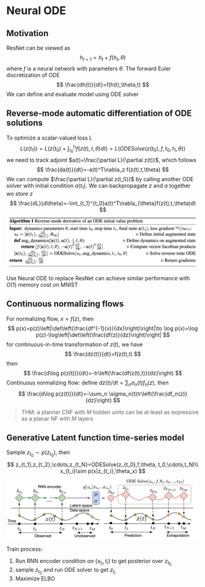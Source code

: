 # Neural ODE

## Motivation

ResNet can be viewed as
$$
h_{t+1}=h_t+f(h_t,\theta)
$$
where $f$ is a neural network with parameters $\theta$. The forward Euler discretization of ODE
$$
\frac{dh(t)}{dt}=f(h(t),\theta,t)
$$
We can define and evaluate model using ODE solver

## Reverse-mode automatic differentiation of ODE solutions

To optimize a scalar-valued loss $L$
$$
L(z(t_1))=L\left(z(t_0)+\int_{t_0}^{t_1}f(z(t),t,\theta)dt\right)=L(ODESolve(z(t_0),f,t_0,t_1,\theta))
$$
we need to track adjoint $a(t)=\frac{\partial L}{\partial z(t)}$, which follows
$$
\frac{da(t)}{dt}=-a(t)^T\nabla_z f(z(t),t,\theta)
$$
We can compute $\frac{\partial L}{\partial z(t_0)}$ by calling another ODE solver with initial condition $a(t_1)$. We can backpropagate $z$ and $a$ together wo store $z$
$$
\frac{dL}{d\theta}=-\int_{t_1}^{t_0}a(t)^T\nabla_{\theta}f(z(t),t,\theta)dt
$$
![adjoint](fig/neuralODE.png)

Use Neural ODE to replace ResNet can achieve similar performance with $O(1)$ memory cost on MNIST

## Continuous normalizing flows

For normalizing flow, $x=f(z)$, then
$$
p(x)=p(z)\left|\det\left(\frac{df^{-1}(x)}{dx}\right)\right|\to \log p(x)=\log p(z)-\log\left|\det\left(\frac{df(z)}{dz}\right)\right|
$$
for continuous-in-time transformation of $z(t)$, we have
$$
\frac{dz(t)}{dt}=f(z(t),t)
$$
then
$$
\frac{d\log p(z(t))}{dt}=-tr\left(\frac{df(z(t),t)}{dz}\right)
$$
Continuous normalizing flow: define $dz(t)/dt=\sum_n \sigma_n(t)f_n(z)$, then
$$
\frac{d\log p(z(t))}{dt}=-\sum_n \sigma_n(t)tr\left(\frac{df_n(z)}{dz}\right)
$$
> THM: a plannar CNF with $M$ hidden units can be at least as expressive as a planar NF with $M$ layers

## Generative Latent function time-series model

Sample $z_{t_0}\sim p(z_{t_0})$, then
$$
z_{t_1},z_{t_2},\cdots,z_{t_N}=ODESolve(z_{t_0},f,\theta, t_0,\cdots,t_N)\\
x_{t_i}\sim p(x|z_{t_i},\theta_x)
$$
![latent](fig/neuralODE2.png)

Train process:
1. Run RNN encoder condition on $\{x_{t_i},t_i\}$ to get posterior over $z_{t_0}$
2. sample $z_{t_0}$ and run ODE solver to get $z_{t_i}$
3. Maximize ELBO
